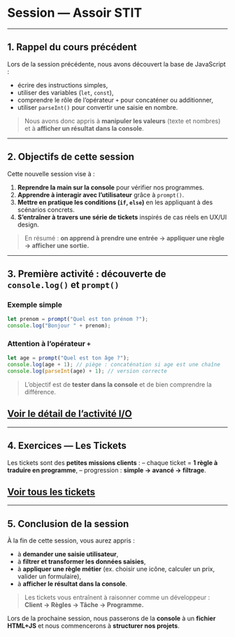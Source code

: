 # Session — Assoir STIT

---

## 1. Rappel du cours précédent

Lors de la session précédente, nous avons découvert la base de JavaScript :

* écrire des instructions simples,
* utiliser des variables (`let`, `const`),
* comprendre le rôle de l’opérateur `+` pour concaténer ou additionner,
* utiliser `parseInt()` pour convertir une saisie en nombre.

> Nous avons donc appris à **manipuler les valeurs** (texte et nombres) et à **afficher un résultat dans la console**.

---

## 2. Objectifs de cette session

Cette nouvelle session vise à :

1. **Reprendre la main sur la console** pour vérifier nos programmes.
2. **Apprendre à interagir avec l’utilisateur** grâce à `prompt()`.
3. **Mettre en pratique les conditions (`if`, `else`)** en les appliquant à des scénarios concrets.
4. **S’entraîner à travers une série de tickets** inspirés de cas réels en UX/UI design.

> En résumé : **on apprend à prendre une entrée → appliquer une règle → afficher une sortie.**

---

## 3. Première activité : découverte de `console.log()` et `prompt()`

### Exemple simple

```js
let prenom = prompt("Quel est ton prénom ?");
console.log("Bonjour " + prenom);
```

### Attention à l’opérateur `+`

```js
let age = prompt("Quel est ton âge ?");
console.log(age + 1); // piège : concaténation si age est une chaîne
console.log(parseInt(age) + 1); // version correcte
```

> L’objectif est de **tester dans la console** et de bien comprendre la différence.

[Voir le détail de l’activité I/O](./session_03_activite_0_console.md)
---

---

## 4. Exercices — Les Tickets

Les tickets sont des **petites missions clients** :
– chaque ticket = **1 règle à traduire en programme**,
– progression : **simple → avancé → filtrage**.


[Voir tous les tickets](./session_03_activite_1_tickets.md)
---

---

## 5. Conclusion de la session

À la fin de cette session, vous aurez appris :

* à **demander une saisie utilisateur**,
* à **filtrer et transformer les données saisies**,
* à **appliquer une règle métier** (ex. choisir une icône, calculer un prix, valider un formulaire),
* à **afficher le résultat dans la console**.

> Les tickets vous entraînent à raisonner comme un développeur :
**Client → Règles → Tâche → Programme.**

Lors de la prochaine session, nous passerons de la **console** à un **fichier HTML+JS** et nous commencerons à **structurer nos projets**.
